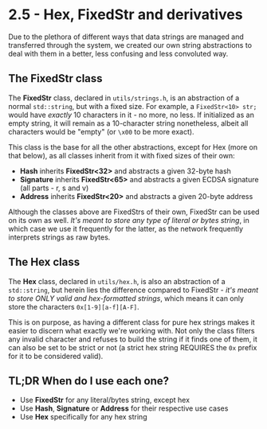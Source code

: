 # 2.5 - Hex, FixedStr and derivatives

Due to the plethora of different ways that data strings are managed and transferred through the system, we created our own string abstractions to deal with them in a better, less confusing and less convoluted way.

## The FixedStr class

The **FixedStr** class, declared in `utils/strings.h`, is an abstraction of a normal `std::string`, but with a fixed size. For example, a `FixedStr<10> str;` would have *exactly* 10 characters in it - no more, no less. If initialized as an empty string, it will remain as a 10-character string nonetheless, albeit all characters would be "empty" (or `\x00` to be more exact).

This class is the base for all the other abstractions, except for Hex (more on that below), as all classes inherit from it with fixed sizes of their own:

* **Hash** inherits **FixedStr\<32>** and abstracts a given 32-byte hash
* **Signature** inherits **FixedStr\<65>** and abstracts a given ECDSA signature (all parts - r, s and v)
* **Address** inherits **FixedStr\<20>** and abstracts a given 20-byte address

Although the classes above are FixedStrs of their own, FixedStr can be used on its own as well. *It's meant to store any type of literal or bytes string*, in which case we use it frequently for the latter, as the network frequently interprets strings as raw bytes.

## The Hex class

The **Hex** class, declared in `utils/hex.h`, is also an abstraction of a `std::string`, but herein lies the difference compared to FixedStr - *it's meant to store ONLY valid and hex-formatted strings*, which means it can only store the characters `0x[1-9][a-f][A-F]`.

This is on purpose, as having a different class for pure hex strings makes it easier to discern what exactly we're working with. Not only the class filters any invalid character and refuses to build the string if it finds one of them, it can also be set to be strict or not (a strict hex string REQUIRES the `0x` prefix for it to be considered valid).

## TL;DR When do I use each one?

* Use **FixedStr** for any literal/bytes string, except hex
* Use **Hash**, **Signature** or **Address** for their respective use cases
* Use **Hex** specifically for any hex string

